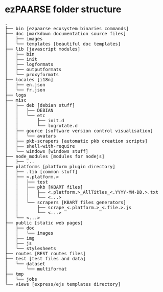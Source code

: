 # ezPAARSE folder structure #


<pre>
.
├── bin [ezpaarse ecosystem binaries commands]
├── doc [markdown documentation source files]
│   ├── images
│   └── templates [beautiful doc templates]
├── lib [javascript modules]
│   ├── bin
│   ├── init
│   ├── logformats
│   ├── outputformats
│   └── proxyformats
├── locales [i18n]
│   ├── en.json
│   └── fr.json
├── logs
├── misc 
│   ├── deb [debian stuff]
│   │   ├── DEBIAN
│   │   └── etc
│   │       ├── init.d
│   │       └── logrotate.d
│   ├── gource [software version control visualisation]
│   │   └── avatars
│   ├── pkb-scrapers [automatic pkb creation scripts]
│   ├── shell-with-require
│   └── windows [windows stuff]
├── node_modules [modules for nodejs]
│   ├── ...
├── platforms [platform plugin directory]
│   ├── .lib [common stuff]
│   ├── <.platform.>
│   │   ├── test
│   │   ├── pkb [KBART files]
│   │   │   ├── <.platform.>_AllTitles_<.YYYY-MM-DD.>.txt
│   │   │   └── <...>
│   │   └── scrapers [KBART files generators]
│   │       ├── scrape_<.platform.>_<.file.>.js
│   │       └── <...>
│   └── <...>
├── public [static web pages]
│   ├── doc
│   │   └── images
│   ├── img
│   ├── js
│   └── stylesheets
├── routes [REST routes files]
├── test [test files and data]
│   └── dataset
│       └── multiformat
├── tmp
│   └── jobs
└── views [express/ejs templates directory]
</pre>
